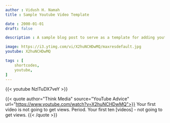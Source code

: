 ```yaml
---
author : Vidush H. Namah
title : Sample Youtube Video Template

date : 2000-01-01
draft: false

description : A sample blog post to serve as a template for adding youtube video to articles

image: https://i3.ytimg.com/vi/X2huNCHDwMQ/maxresdefault.jpg
youtube: X2huNCHDwMQ

tags : [
    shortcodes,
    youtube,
]
---
```

{{< youtube NzlTuDX7veY >}}

{{< quote author="Think Media" source="YouTube Advice" url="https://www.youtube.com/watch?v=X2huNCHDwMQ">}}
Your first video is not going to get views. Period. Your first ten [videos] - not going to get views.
{{< /quote >}}